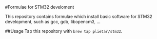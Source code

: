 #Formulae for STM32 develoment

This repository contains formulae which install basic software for STM32 development, such as gcc, gdb, libopencm3, ...

##Usage
Tap this repository with `brew tap plietar/stm32`.

